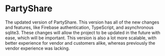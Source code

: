 # PartyShare
The updated version of PartyShare. This version has all of the new changes and features, like Firebase authentication, TypeScript, and asynchronous sqlite3. 
These changes will allow the project to be updated in the future with ease, which will be important. 
This version is also a lot more scalable, with better experience for vendor and customers alike, whereas previously the vendor experience was lacking.

